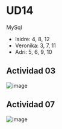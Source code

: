 # UD14
MySql

<ul>
  <li>Isidre: 4, 8, 12</li>
  <li>Veronika: 3, 7, 11</li>
  <li>Adri: 5, 6, 9, 10</li>
  </ul>
  
  
<h2>Actividad 03</h2>
  
![image](https://user-images.githubusercontent.com/89861246/165084239-fae6262a-e541-4095-b8bd-1b5d1c49224a.png)


<h2>Actividad 07</h2>

![image](https://user-images.githubusercontent.com/89861246/165094023-dac1c1b2-099a-45d9-ab5e-ca629dae291f.png)




